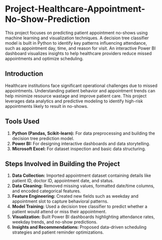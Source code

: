 # Project-Healthcare-Appointment-No-Show-Prediction
This project focuses on predicting patient appointment no-shows using machine learning and visualization techniques. A decision tree classifier model is built in Python to identify key patterns influencing attendance, such as appointment day, time, and reason for visit. An interactive Power BI dashboard visualizes insights to help healthcare providers reduce missed appointments and optimize scheduling. 

## Introduction 
Healthcare institutions face significant operational challenges due to missed appointments. 
Understanding patient behavior and appointment trends can help minimize resource 
wastage and improve patient care. This project leverages data analytics and predictive 
modeling to identify high-risk appointments likely to result in no-shows. 

## Tools Used 
1. **Python (Pandas, Scikit-learn):** For data preprocessing and building the decision tree 
prediction model. 
2. **Power BI:** For designing interactive dashboards and data storytelling. 
3. **Microsoft Excel:** For dataset inspection and basic data structuring. 

## Steps Involved in Building the Project 
1. **Data Collection:** Imported appointment dataset containing details like patient ID, doctor 
ID, appointment date, and status. 
2. **Data Cleaning:** Removed missing values, formatted date/time columns, and encoded 
categorical features. 
3. **Feature Engineering:** Created new fields such as weekday and appointment slot to 
capture behavioral patterns. 
4. **Model Training:** Used a decision tree classifier to predict whether a patient would attend 
or miss their appointment. 
5. **Visualization:** Built Power BI dashboards highlighting attendance rates, weekday trends, 
and no-show predictions. 
6. **Insights and Recommendations:** Proposed data-driven scheduling strategies and patient 
reminder optimizations.
